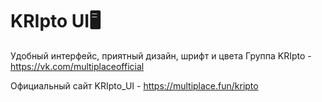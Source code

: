 # KRIpto UI🖥
Удобный интерфейс, приятный дизайн, шрифт и цвета
Группа KRIpto - https://vk.com/multiplaceofficial

Официальный сайт KRIpto_UI - https://multiplace.fun/kripto
